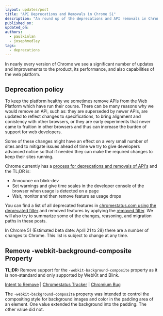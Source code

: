 ```yaml
---
layout: updates/post
title: "API Deprecations and Removals in Chrome 51"
description: "An round up of the deprecations and API removals in Chrome to help you plan."
published_on: 
updated_on: 
authors:
  - paulkinlan
  - josephmedley
tags:
  - deprecations
---
```


In nearly every version of Chrome we see a significant number of updates and
improvements to the product, its performance, and also capabilities of the web
platform.

## Deprecation policy

To keep the platform healthy we sometimes remove APIs from the Web Platform which
have run their course.  There can be many reasons why we would remove an API, such
as: they are superseded by newer APIs, are updated to reflect changes to
specifications, to bring alignment and conistency with other browsers, or they are
early experiments that never came to fruition in other browsers and thus 
can increase the burden of support for web developers.

Some of these changes might have an effect on a very small number of sites and
to mitigate issues ahead of time we try to give developers advanced notice so
that if needed they can make the required changes to keep their sites running.

Chrome currently has a
[process for deprecations and removals of API's](http://www.chromium.org/blink#TOC-Launch-Process:-Deprecation)
and the TL;DR is:

* Announce on blink-dev
* Set warnings and give time scales in the developer console of the browser when
  usage is detected on a page
* Wait, monitor and then remove feature as usage drops

You can find a list of all deprecated features in
[chromestatus.com using the deprecated filter](https://www.chromestatus.com/features#deprecated)
and removed features by applying the
[removed filter](https://www.chromestatus.com/features#removed). We will also 
try to summarize some of the changes, reasoning, and migration paths in 
these posts.

In Chrome 51 (Estimated beta date: April 21 to 28) there are a number of changes to Chrome. 
This list is subject to change at any time.

## Remove -webkit-background-composite Property

**TL;DR:** Remove support for the `-webkit-background-composite` property as it is non-standard and only supported by WebKit and Blink.

[Intent to Remove]() &#124;
[Chromestatus Tracker](https://www.chromestatus.com/feature/6607299456008192) &#124;
[Chromium Bug](https://code.google.com/p/chromium/issues/detail?id=498588)

The `-webkit-background-composite` property was intended to control the compositing style for background images and color in the padding area of an element. One value extended the background into the padding. The other value did not. 
